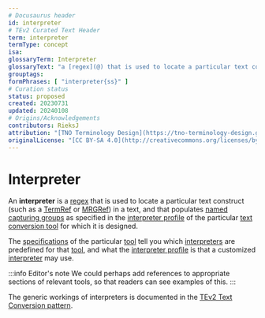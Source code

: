 ```yaml
---
# Docusaurus header
id: interpreter
# TEv2 Curated Text Header
term: interpreter
termType: concept
isa:
glossaryTerm: Interpreter
glossaryText: "a [regex](@) that is used to locate a particular text construct (such as a [TermRef](@) or [MRGRef](@)) in a text, and that populates [named capturing groups](@) as specified in the [interpreter profile](@) of the particular [text conversion tool](@) for which it is designed."
grouptags:
formPhrases: [ "interpreter{ss}" ]
# Curation status
status: proposed
created: 20230731
updated: 20240108
# Origins/Acknowledgements
contributors: RieksJ
attribution: "[TNO Terminology Design](https://tno-terminology-design.github.io/tev2-specifications/docs)"
originalLicense: "[CC BY-SA 4.0](http://creativecommons.org/licenses/by-sa/4.0/?ref=chooser-v1)"
---
```


# Interpreter

An **interpreter** is a [regex](@) that is used to locate a particular text construct (such as a [TermRef](@) or [MRGRef](@)) in a text, and that populates [named capturing groups](@) as specified in the [interpreter profile](@) of the particular [text conversion tool](@) for which it is designed.

The [specifications](/docs/category/specs/tools) of the particular [tool](text-conversion-tool@) tell you which [interpreters](@) are predefined for that [tool](text-conversion-tool@), and what the [interpreter profile](@) is that a customized [interpreter](@) may use.

:::info Editor's note
We could perhaps add references to appropriate sections of relevant tools, so that readers can see examples of this.
:::

The generic workings of interpreters is documented in the [TEv2 Text Conversion pattern](/docs/overview/tev2-text-conversion).